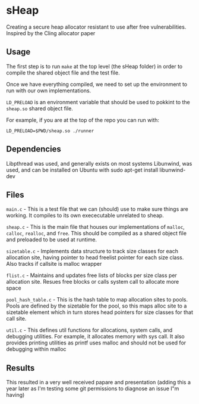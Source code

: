 # sHeap
Creating a secure heap allocator resistant to use after free vulnerabilities. Inspired by the Cling allocator paper

## Usage
The first step is to run `make` at the top level (the sHeap folder) in order to compile the shared object file and the test file.

Once we have everything compiled, we need to set up the environment to run with our own implementations.

`LD_PRELOAD` is an environment variable that should be used to pokkint to the `sheap.so` shared object file.

For example, if you are at the top of the repo you can run with: 
```
LD_PRELOAD=$PWD/sheap.so ./runner
```

## Dependencies
Libpthread was used, and generally exists on most systems
Libunwind, was used, and can be installed on Ubuntu with sudo apt-get install libunwind-dev

## Files

`main.c` - This is a test file that we can (should) use to make sure things are working. It compiles to its own exececutable unrelated to sheap.

`sheap.c` - This is the main file that houses our implementations of `malloc`, `calloc`, `realloc`, and `free`. This should be compiled as a shared object file and preloaded to be used at runtime.

`sizetable.c` - Implements data structure to track size classes for each allocation site, having pointer to head freelist pointer for each size class. Also tracks if callsite is malloc wrapper

`flist.c` - Maintains and updates free lists of blocks per size class per allocation site. Resues free blocks or calls system call to allocate more space

`pool_hash_table.c` - This is the hash table to map allocation sites to pools. Pools are defined by the sizetable for the pool, so this maps alloc site to a sizetable element which in turn stores head pointers for size classes for that call site.

`util.c` - This defines util functions for allocations, system calls, and debugging utilities.  For example, it allocates memory with sys call. It also provides printing utilities as printf uses malloc and should not be used for debugging within malloc

## Results
This resulted in a very well received papare and presentation (adding this a year later as I'm testing some git permissions to diagnose an issue I"m having)
